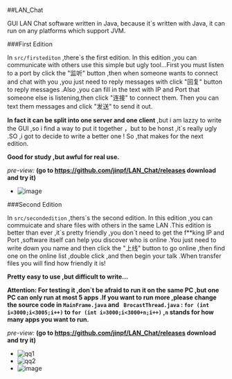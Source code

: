 ##LAN_Chat

GUI LAN Chat software written in Java, because it`s written with Java, it can run on any platforms which support JVM.

###First Edition

In `src/firstediton` ,there\`s the first edition.
In this edition ,you can communicate with others use this simple but ugly tool...First you must listen to a port by click the "监听" button ,then when someone wants to connect and chat with you ,you just need to reply messages with click "回复" button  to reply messages .Also ,you can fill in the text with IP and Port that someone else is listening,then click "连接" to connect them. Then you can text them messages and click "发送" to send it out.

**In fact it can be split into one server and one client** ,but i am  lazzy to write the GUI ,so i find a way to put it together ，but to be honst ,it\`s really ugly .SO ,i got to decide to write a better one ! So ,that makes for the next edition.

**Good for study ,but awful for real use.**

*pre-view:* **(go to https://github.com/jinpf/LAN_Chat/releases download and try it)**
* ![image](https://f.cloud.github.com/assets/5752293/2527131/6bc95188-b501-11e3-88b7-a806b5167f29.png)


###Second Edition

In `src/secondedition` ,thers\`s the second edition.
In this edition ,you can commuicate and share files with others in the same LAN .This edition is better than ever ,it\`s pretty friendly ,you don\`t need to get the f**king IP and Port ,software itself can help you discover who is online .You just need to write down you name and then click the "上线" button to go online ,then find one on the online list ,double click ,and then begin your talk .When transfer files you will find how friendly it is!

**Pretty easy to use ,but difficult to write...**

**Attention: For testing it ,don\`t be afraid to run it on the same PC ,but one PC can only run at most 5 apps .If you want to run more ,please change the source code in `MainFrame.java` and ` BrocastThread.java` : `for (int i=3000;i<3005;i++)` to `for (int i=3000;i<3000+n;i++)` ,`n` stands for how many apps you want to run.**

*pre-view:* **(go to https://github.com/jinpf/LAN_Chat/releases download and try it)**
* ![qq1](https://cloud.githubusercontent.com/assets/5752293/2569737/89f82498-b8f0-11e3-9aea-89e2c2d67d30.png)
* ![qq2](https://cloud.githubusercontent.com/assets/5752293/2569739/8db32268-b8f0-11e3-8989-a0178aeec3b3.png)
* ![image](https://cloud.githubusercontent.com/assets/5752293/2588467/ebeb8a50-ba3a-11e3-9647-e2ce5b3d841d.png)
